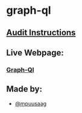 # graph-ql
## [Audit Instructions](https://github.com/01-edu/public/tree/master/subjects/graphql/audit)

## Live Webpage:
### [Graph-Ql]()

## Made by:
- [@mpuusaag](https://01.kood.tech/git/mpuusaag)
